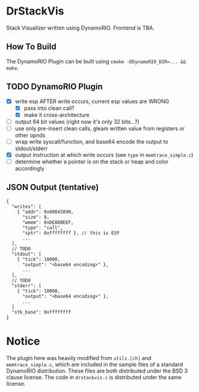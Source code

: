 DrStackVis
==========

Stack Visualizer written using DynamoRIO. Frontend is TBA.

## How To Build
The DynamoRIO Plugin can be built using `cmake -DDynamoRIO_DIR=... && make`.

## TODO DynamoRIO Plugin
* [x] write esp AFTER write occurs, current esp values are WRONG
  * [x] pass into clean call?
  * [x] make it cross-architecture
* [ ] output 64 bit values (right now it's only 32 bits...?)
* [ ] use only pre-insert clean calls, gleam written value from registers or other opnds
* [ ] wrap write syscall/function, and base64 encode the output to stdout/stderr
* [x] output instruction at which write occurs (see `type` in `memtrace_simple.c`)
* [ ] determine whether a pointer is on the stack or heap and color accordingly

## JSON Output (tentative)

```
{
  "writes": [
    { "addr": 0x08045890,
      "size": 8,
      "wmem": 0xDEADBEEF,
      "type": "call",
      "sptr": 0xffffffff }, // this is ESP
      ...
  ],
  // TODO
  "stdout": [
    { "tick": 10000,
      "output": "<base64 encoding>" },
      ...
  ],
  // TODO
  "stderr": [
    { "tick": 10000,
      "output": "<base64 encoding>" },
      ...
  ]
  "stk_base": 0xffffffff
}
```

# Notice
The plugin here was heavily modified from `utils.[ch]` and `memtrace_simple.c`,
which are included in the sample files of a standard DynamoRIO distribution.
These files are both distributed under the BSD 3 clause license. The code in
`drstackvis.c` is distributed under the same license.
